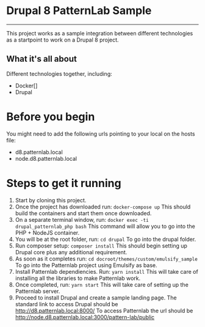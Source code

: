 # Drupal 8 PatternLab Sample
--------

This project works as a sample integration between different technologies as a startpoint
to work on a Drupal 8 project.

## What it's all about

Different technologies together, including:

* Docker[]
* Drupal

# Before you begin

You might need to add the following urls pointing to your local on the hosts file:
* d8.patternlab.local
* node.d8.patternlab.local

# Steps to get it running

1. Start by cloning this project.
2. Once the project has downloaded run:
```docker-compose up``` 
This should build the containers and start them once downloaded.
3. On a separate terminal window, run:
```docker exec -ti drupal_patternlab_php bash```
This command will allow you to go into the PHP + NodeJS container.
4. You will be at the root folder, run: 
```cd drupal```
To go into the drupal folder.
5. Run composer setup:
```composer install```
This should begin setting up Drupal core plus any additional requirement.
6. As soon as it completes run:
```cd docroot/themes/custom/emulsify_sample```
To go into the Patternlab project using Emulsify as base.
7. Install Patternlab dependiencies. Run:
```yarn install```
This will take care of installing all the libraries to make Patternlab work.
8. Once completed, run:
```yarn start```
This will take care of setting up the Patternlab server.
9. Proceed to install Drupal and create a sample landing page.
The standard link to access Drupal should be http://d8.patternlab.local:8000/
To access Patternlab the url should be http://node.d8.patternlab.local:3000/pattern-lab/public